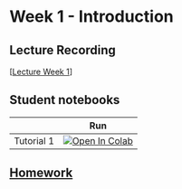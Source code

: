 # Week 1 - Introduction

## Lecture Recording

[[Lecture Week 1](https://www.youtube.com/watch?v=jShhpc_5qLo)]

## Student notebooks

|            | Run                                                                                                                                                                                                                    |
| ---------- | ---------------------------------------------------------------------------------------------------------------------------------------------------------------------------------------------------------------------- |
| Tutorial 1 | [![Open In Colab](https://colab.research.google.com/assets/colab-badge.svg)](https://colab.research.google.com/github/CIS-522/course-content/blob/main/W01_Introduction/CIS_522_W1D1_Tutorial_–_Student_Version.ipynb) |

## [Homework](https://github.com/CIS-522/homework/tree/main/assignments/week1)
